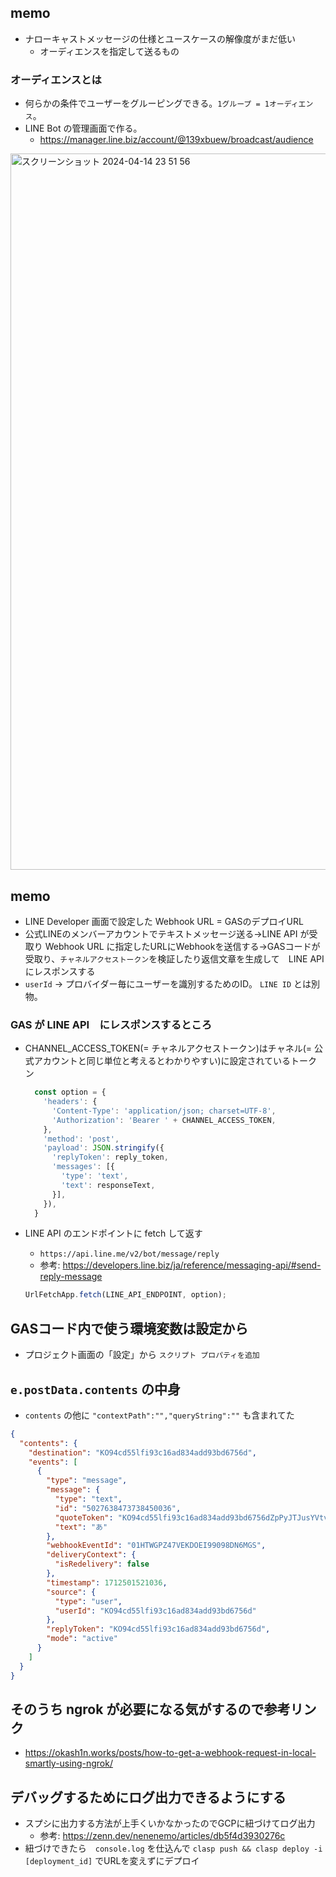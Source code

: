 ## memo
- ナローキャストメッセージの仕様とユースケースの解像度がまだ低い
  - オーディエンスを指定して送るもの
 
### オーディエンスとは
- 何らかの条件でユーザーをグルーピングできる。`1グループ = 1オーディエンス`。
- LINE Bot の管理画面で作る。
  - https://manager.line.biz/account/@139xbuew/broadcast/audience

<img width="1146" alt="スクリーンショット 2024-04-14 23 51 56" src="https://github.com/naon708/til/assets/77439261/c0cd8af7-fdf7-4c23-a02c-2a096b8c0099">


## memo
- LINE Developer 画面で設定した Webhook URL = GASのデプロイURL
- 公式LINEのメンバーアカウントでテキストメッセージ送る→LINE API が受取り Webhook URL に指定したURLにWebhookを送信する→GASコードが受取り、`チャネルアクセストークン`を検証したり返信文章を生成して　LINE API　にレスポンスする
- `userId` -> プロバイダー毎にユーザーを識別するためのID。 `LINE ID` とは別物。

### GAS が LINE API　にレスポンスするところ
- CHANNEL_ACCESS_TOKEN(= チャネルアクセストークン)はチャネル(= 公式アカウントと同じ単位と考えるとわかりやすい)に設定されているトークン
  ```js
    const option = {
      'headers': {
        'Content-Type': 'application/json; charset=UTF-8',
        'Authorization': 'Bearer ' + CHANNEL_ACCESS_TOKEN,
      },
      'method': 'post',
      'payload': JSON.stringify({
        'replyToken': reply_token,
        'messages': [{
          'type': 'text',
          'text': responseText,
        }],
      }),
    }
  ```

- LINE API のエンドポイントに fetch して返す
  - `https://api.line.me/v2/bot/message/reply`
  - 参考: https://developers.line.biz/ja/reference/messaging-api/#send-reply-message
  ```js
  UrlFetchApp.fetch(LINE_API_ENDPOINT, option);
  ```

## GASコード内で使う環境変数は設定から
- プロジェクト画面の「設定」から `スクリプト プロパティを追加` 

## `e.postData.contents` の中身
- `contents` の他に `"contextPath":"","queryString":""` も含まれてた 
```json
{
  "contents": {
    "destination": "KO94cd55lfi93c16ad834add93bd6756d",
    "events": [
      {
        "type": "message",
        "message": {
          "type": "text",
          "id": "5027638473738450036",
          "quoteToken": "KO94cd55lfi93c16ad834add93bd6756dZpPyJTJusYVtvzNiC4h_-Z_WsC_xtZYFpYl6uTPzO0mtsgl0NDAJZ7S4Zhof0JMaex506a3yxoqwwb50P56YJ6V_bmaErj1op7uOMA1ja5ltmIn-C9qg35A",
          "text": "あ"
        },
        "webhookEventId": "01HTWGPZ47VEKDOEI99098DN6MGS",
        "deliveryContext": {
          "isRedelivery": false
        },
        "timestamp": 1712501521036,
        "source": {
          "type": "user",
          "userId": "KO94cd55lfi93c16ad834add93bd6756d"
        },
        "replyToken": "KO94cd55lfi93c16ad834add93bd6756d",
        "mode": "active"
      }
    ]
  }
}
```


## そのうち ngrok が必要になる気がするので参考リンク
- https://okash1n.works/posts/how-to-get-a-webhook-request-in-local-smartly-using-ngrok/

## デバッグするためにログ出力できるようにする
- スプシに出力する方法が上手くいかなかったのでGCPに紐づけてログ出力
  - 参考: https://zenn.dev/nenenemo/articles/db5f4d3930276c
- 紐づけできたら　`console.log` を仕込んで `clasp push && clasp deploy -i [deployment_id]` でURLを変えずにデプロイ
